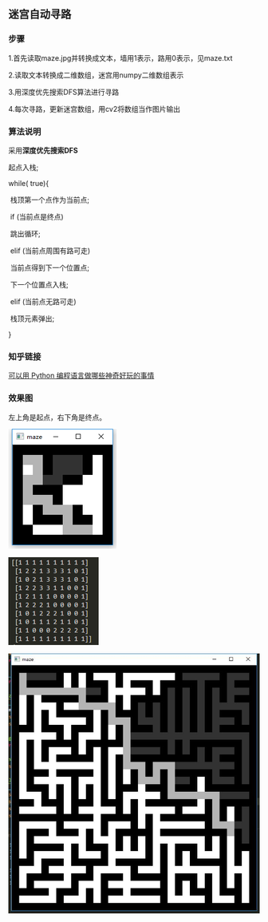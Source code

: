 

## 迷宫自动寻路

### 步骤

1.首先读取maze.jpg并转换成文本，墙用1表示，路用0表示，见maze.txt

2.读取文本转换成二维数组，迷宫用numpy二维数组表示

3.用深度优先搜索DFS算法进行寻路

4.每次寻路，更新迷宫数组，用cv2将数组当作图片输出

### 算法说明

采用**深度优先搜索DFS**

起点入栈;

while( true){

​	栈顶第一个点作为当前点;

​	if (当前点是终点)

​		跳出循环;

​	elif (当前点周围有路可走)

​		当前点得到下一个位置点;

​		下一个位置点入栈;

​	elif (当前点无路可走)

​		栈顶元素弹出;

}

### 知乎链接

[可以用 Python 编程语言做哪些神奇好玩的事情](https://www.zhihu.com/question/21395276/answer/473850197)

### 效果图

左上角是起点，右下角是终点。

![1534761974269](img/2.jpg)

![1534762595462](img/3.jpg)

![](img/4.jpg)
